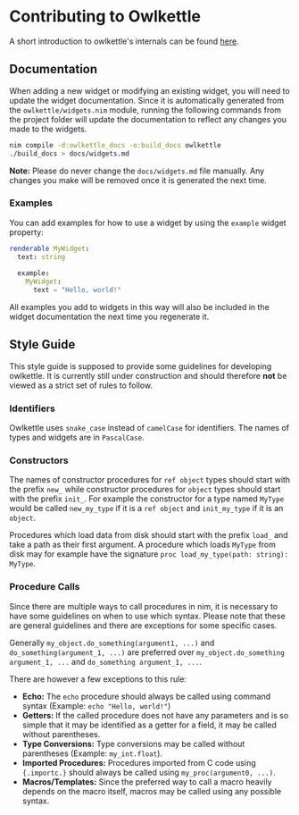 # Contributing to Owlkettle

A short introduction to owlkettle's internals can be found [here](docs/internals.md).

## Documentation

When adding a new widget or modifying an existing widget, you will need to update the widget documentation.
Since it is automatically generated from the `owlkettle/widgets.nim` module, running the following commands from the project folder will update the documentation to reflect any changes you made to the widgets.

```bash
nim compile -d:owlkettle_docs -o:build_docs owlkettle
./build_docs > docs/widgets.md
```

**Note:** Please do never change the `docs/widgets.md` file manually.
Any changes you make will be removed once it is generated the next time.

### Examples

You can add examples for how to use a widget by using the `example` widget property:

```nim
renderable MyWidget:
  text: string
  
  example:
    MyWidget:
      text = "Hello, world!"
```

All examples you add to widgets in this way will also be included in the widget documentation the next time you regenerate it.

## Style Guide

This style guide is supposed to provide some guidelines for developing owlkettle.
It is currently still under construction and should therefore **not** be viewed as a strict set of rules to follow.

### Identifiers

Owlkettle uses `snake_case` instead of `camelCase` for identifiers.
The names of types and widgets are in `PascalCase`.

### Constructors

The names of constructor procedures for `ref object` types should start with the prefix `new_` while constructor procedures for `object` types should start with the prefix `init_`.
For example the constructor for a type named `MyType` would be called `new_my_type` if it is a `ref object` and `init_my_type` if it is an `object`.

Procedures which load data from disk should start with the prefix `load_` and take a path as their first argument.
A procedure which loads `MyType` from disk may for example have the signature `proc load_my_type(path: string): MyType`.

### Procedure Calls

Since there are multiple ways to call procedures in nim, it is necessary to have some guidelines on when to use which syntax.
Please note that these are general guidelines and there are exceptions for some specific cases.

Generally `my_object.do_something(argument1, ...)` and `do_something(argument_1, ...)` are preferred over `my_object.do_something argument_1, ...` and `do_something argument_1, ...`.

There are however a few exceptions to this rule:

- **Echo:** The `echo` procedure should always be called using command syntax (Example: `echo "Hello, world!"`)
- **Getters:** If the called procedure does not have any parameters and is so simple that it may be identified as a  getter for a field, it may be called without parentheses.
- **Type Conversions:** Type conversions may be called without parentheses (Example: `my_int.float`).
- **Imported Procedures:** Procedures imported from C code using `{.importc.}` should always be called using `my_proc(argument0, ...)`.
- **Macros/Templates:** Since the preferred way to call a macro heavily depends on the macro itself, macros may be called using any possible syntax.

